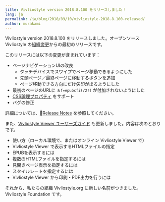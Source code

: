 ```yaml
---
title: Vivliostyle version 2018.8.100 をリリースしました！
lang: ja
permalink: /ja/blog/2018/09/10/vivliostyle-2018.8.100-released/
author: murakami
---
```


Vivliostyle version 2018.8.100 をリリースしました。オープンソース Vivliostyle の[組織変更](https://vivliostyle.org/ja/blog/2018/03/26/a-new-beginning/)からの最初のリリースです。

このリリースには以下の変更が含まれています：

* ページナビゲーションUIの改良
  * タッチデバイスでスワイプでページ移動できるようにした
  * 先頭ページ／最終ページに移動するボタンを追加
  * ページ移動できる方向にだけ矢印が出るようにした
* 最初のページのURLに `＆f=epubcfi(/2!)` が付加されないようにした
* [CSS論理プロパティ](https://www.w3.org/TR/css-logical-1/) をサポート
* バグの修正

詳細については、[Release Notes](https://github.com/vivliostyle/vivliostyle.js/releases) を参照してください。

また、[Vivliostyle Viewer ユーザーズガイド](https://vivliostyle.github.io/vivliostyle.js/docs/ja/) も更新しました。内容は次のとおりです。

* 使い方（ローカル環境で、またはオンライン Vivliostyle Viewer で）
* Vivliostyle Viewer で表示するHTMLファイルの指定
* EPUBを表示するには
* 複数のHTMLファイルを指定するには
* 見開きページ表示を指定するには
* スタイルシートを指定するには
* Vivliostyle Viewer から印刷・PDF出力を行うには

それから、私たちの組織 Vivliostyle.org に新しい名前がつきました。Vivliostyle Foundation です。
